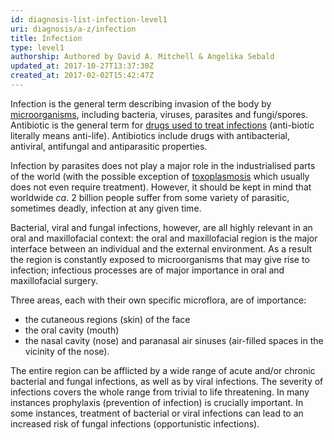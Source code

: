 ```yaml
---
id: diagnosis-list-infection-level1
uri: diagnosis/a-z/infection
title: Infection
type: level1
authorship: Authored by David A. Mitchell & Angelika Sebald
updated_at: 2017-10-27T13:37:30Z
created_at: 2017-02-02T15:42:47Z
---
```


<p>Infection is the general term describing invasion of the body
    by <a href="/diagnosis/tests/microbiology">microorganisms</a>,
    including bacteria, viruses, parasites and fungi/spores.
    Antibiotic is the general term for <a href="/treatment/other/medication/infection">drugs used to treat infections</a>    (anti-biotic literally means anti-life). Antibiotics include
    drugs with antibacterial, antiviral, antifungal and antiparasitic
    properties.</p>
<p>Infection by parasites does not play a major role in the industrialised
    parts of the world (with the possible exception of <a href="/diagnosis/tests/microbiology">toxoplasmosis</a>    which usually does not even require treatment). However,
    it should be kept in mind that worldwide <i>ca</i>. 2 billion
    people suffer from some variety of parasitic, sometimes deadly,
    infection at any given time.</p>
<p>Bacterial, viral and fungal infections, however, are all highly
    relevant in an oral and maxillofacial context: the oral and
    maxillofacial region is the major interface between an individual
    and the external environment. As a result the region is constantly
    exposed to microorganisms that may give rise to infection;
    infectious processes are of major importance in oral and
    maxillofacial surgery.</p>
<p>Three areas, each with their own specific microflora, are of
    importance:</p>
<ul>
    <li>the cutaneous regions (skin) of the face</li>
    <li>the oral cavity (mouth)</li>
    <li>the nasal cavity (nose) and paranasal air sinuses (air-filled
        spaces in the vicinity of the nose).</li>
</ul>
<p>The entire region can be afflicted by a wide range of acute and/or
    chronic bacterial and fungal infections, as well as by viral
    infections. The severity of infections covers the whole range
    from trivial to life threatening. In many instances prophylaxis
    (prevention of infection) is crucially important. In some
    instances, treatment of bacterial or viral infections can
    lead to an increased risk of fungal infections (opportunistic
    infections).</p>
